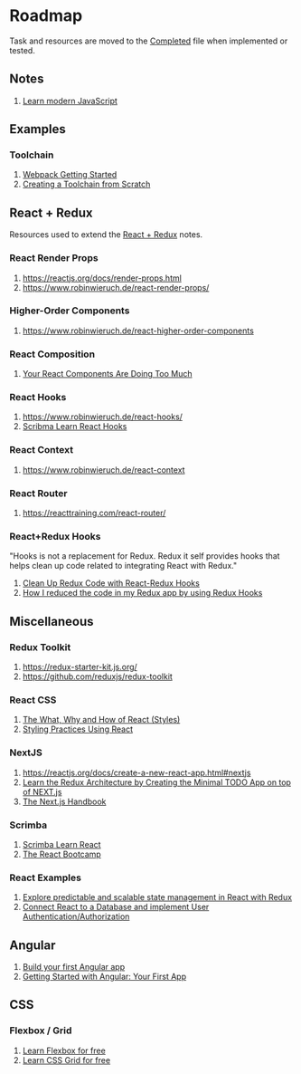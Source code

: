 # Roadmap

Task and resources are moved to the [Completed](completed.md) file when implemented or tested.

## Notes

1. [Learn modern JavaScript](https://scrimba.com/g/ges6)

## Examples

### Toolchain

1. [Webpack Getting Started](https://webpack.js.org/guides/getting-started)
2. [Creating a Toolchain from Scratch](https://blog.usejournal.com/creating-a-react-app-from-scratch-f3c693b84658)

## React + Redux

Resources used to extend the [React + Redux](react-redux.md) notes.

### React Render Props

1. <https://reactjs.org/docs/render-props.html>
2. <https://www.robinwieruch.de/react-render-props/>

### Higher-Order Components

1. <https://www.robinwieruch.de/react-higher-order-components>

### React Composition

1. [Your React Components Are Doing Too Much](https://medium.com/the-non-traditional-developer/your-react-components-are-doing-too-much-16e65968f419)

### React Hooks

1. <https://www.robinwieruch.de/react-hooks/>
2. [Scribma Learn React Hooks](https://scrimba.com/g/greacthooks)

### React Context

1. <https://www.robinwieruch.de/react-context>

### React Router

1. <https://reacttraining.com/react-router/>

### React+Redux Hooks

"Hooks is not a replacement for Redux. Redux it self provides hooks that helps clean up code related to integrating React with Redux."

1. [Clean Up Redux Code with React-Redux Hooks](https://medium.com/swlh/clean-up-redux-code-with-react-redux-hooks-71587cfcf87a)
2. [How I reduced the code in my Redux app by using Redux Hooks](https://medium.com/javascript-in-plain-english/how-i-reduced-the-amount-of-code-in-my-redux-app-by-using-redux-hooks-b19c926419ea)

## Miscellaneous

### Redux Toolkit

1. <https://redux-starter-kit.js.org/>
2. <https://github.com/reduxjs/redux-toolkit>

### React CSS

1. [The What, Why and How of React (Styles)](https://dev.to/mangel0111/the-what-why-and-how-of-react-styles-2a0k)
2. [Styling Practices Using React](https://medium.com/the-non-traditional-developer/styling-best-practices-using-react-c37b96b8be9c)

### NextJS

1. <https://reactjs.org/docs/create-a-new-react-app.html#nextjs>
2. [Learn the Redux Architecture by Creating the Minimal TODO App on top of NEXT.js](https://dev.to/saltyshiomix/learn-the-redux-architecture-by-creating-the-minimal-todo-app-on-top-of-next-js-5bpj)
3. [The Next.js Handbook](https://www.freecodecamp.org/news/the-next-js-handbook/)

### Scrimba

1. [Scrimba Learn React](https://scrimba.com/g/glearnreact)
2. [The React Bootcamp](https://scrimba.com/g/greact)

### React Examples

1. [Explore predictable and scalable state management in React with Redux](https://www.robinwieruch.de/react-redux-tutorial)
2. [Connect React to a Database and implement User Authentication/Authorization](https://www.robinwieruch.de/complete-firebase-authentication-react-tutorial)

## Angular

1. [Build your first Angular app](https://scrimba.com/g/gyourfirstangularapp)
2. [Getting Started with Angular: Your First App](https://angular.io/start)

## CSS

### Flexbox / Grid

1. [Learn Flexbox for free](https://scrimba.com/g/gflexbox)
2. [Learn CSS Grid for free](https://scrimba.com/g/gflexbox)
